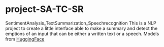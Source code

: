 # project-SA-TC-SR

SentimentAnalysis_TextSummarization_Speechrecognition
This is a NLP project to create a little interface able to make a summary and detect the emptions of an input that can be either a written text or a speech. Models from [HuggingFace]([https://huggingface.co/])
